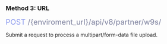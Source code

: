 <h3 className="h3-title">Method 3: URL</h3>

<span style="color: #8B99EE;font-size: 20px">POST</span><span style="color: #7D819E;font-size: 20px"> /{enviroment_url}/api/v8/partner/w9s/</span>

<p className="p-text">Submit a request to process a multipart/form-data file upload.</p>